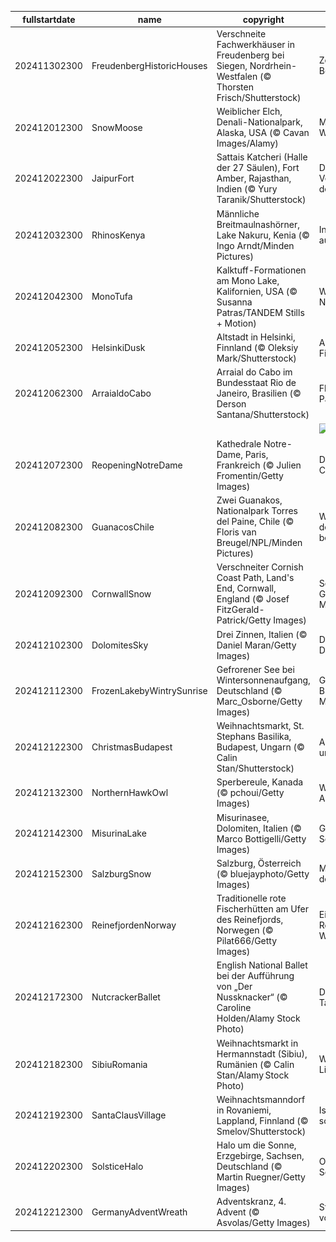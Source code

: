 |fullstartdate|name|copyright|title|image|
|--|--|--|--|--|
202411302300|FreudenbergHistoricHouses|Verschneite Fachwerkhäuser in Freudenberg bei Siegen, Nordrhein-Westfalen (© Thorsten Frisch/Shutterstock)|Zeit der Besinnung|![](/de-DE/2024/12/202411302300FreudenbergHistoricHouses.jpg)|
202412012300|SnowMoose|Weiblicher Elch, Denali-Nationalpark, Alaska, USA (© Cavan Images/Alamy)|Majestät der Wildnis|![](/de-DE/2024/12/202412012300SnowMoose.jpg)|
202412022300|JaipurFort|Sattais Katcheri (Halle der 27 Säulen), Fort Amber, Rajasthan, Indien (© Yury Taranik/Shutterstock)|Das Vermächtnis der Säulen|![](/de-DE/2024/12/202412022300JaipurFort.jpg)|
202412032300|RhinosKenya|Männliche Breitmaulnashörner, Lake Nakuru, Kenia (© Ingo Arndt/Minden Pictures)|In Gefahr, auszusterben|![](/de-DE/2024/12/202412032300RhinosKenya.jpg)|
202412042300|MonoTufa|Kalktuff-Formationen am Mono Lake, Kalifornien, USA (© Susanna Patras/TANDEM Stills + Motion)|Wunder der Natur|![](/de-DE/2024/12/202412042300MonoTufa.jpg)|
202412052300|HelsinkiDusk|Altstadt in Helsinki, Finnland (© Oleksiy Mark/Shutterstock)|Alles Gute Finnland!|![](/de-DE/2024/12/202412052300HelsinkiDusk.jpg)|
202412062300|ArraialdoCabo|Arraial do Cabo im Bundesstaat Rio de Janeiro, Brasilien (© Derson Santana/Shutterstock)|Flucht ins Paradies?|![](/de-DE/2024/12/202412062300ArraialdoCabo.jpg)|
||||![](/de-DE/2024/12/.jpg)|
202412072300|ReopeningNotreDame|Kathedrale Notre-Dame, Paris, Frankreich (© Julien Fromentin/Getty Images)|Das große Comeback|![](/de-DE/2024/12/202412072300ReopeningNotreDame.jpg)|
202412082300|GuanacosChile|Zwei Guanakos, Nationalpark Torres del Paine, Chile (© Floris van Breugel/NPL/Minden Pictures)|Wo die Gipfel den Himmel berühren|![](/de-DE/2024/12/202412082300GuanacosChile.jpg)|
202412092300|CornwallSnow|Verschneiter Cornish Coast Path, Land's End, Cornwall, England (© Josef FitzGerald-Patrick/Getty Images)|Schnee und Gischt im Morgenlicht?|![](/de-DE/2024/12/202412092300CornwallSnow.jpg)|
202412102300|DolomitesSky|Drei Zinnen, Italien (© Daniel Maran/Getty Images)|Die glorreichen Drei|![](/de-DE/2024/12/202412102300DolomitesSky.jpg)|
202412112300|FrozenLakebyWintrySunrise|Gefrorener See bei Wintersonnenaufgang, Deutschland (© Marc_Osborne/Getty Images)|Gefrorenes Blau im Morgenrot|![](/de-DE/2024/12/202412112300FrozenLakebyWintrySunrise.jpg)|
202412122300|ChristmasBudapest|Weihnachtsmarkt, St. Stephans Basilika, Budapest, Ungarn (© Calin Stan/Shutterstock)|Advent rund um die Basilika|![](/de-DE/2024/12/202412122300ChristmasBudapest.jpg)|
202412132300|NorthernHawkOwl|Sperbereule, Kanada (© pchoui/Getty Images)|Wachsame Augen|![](/de-DE/2024/12/202412132300NorthernHawkOwl.jpg)|
202412142300|MisurinaLake|Misurinasee, Dolomiten, Italien (© Marco Bottigelli/Getty Images)|Gespiegelte Schönheit|![](/de-DE/2024/12/202412142300MisurinaLake.jpg)|
202412152300|SalzburgSnow|Salzburg, Österreich (© bluejayphoto/Getty Images)|Musik liegt in der Luft|![](/de-DE/2024/12/202412152300SalzburgSnow.jpg)|
202412162300|ReinefjordenNorway|Traditionelle rote Fischerhütten am Ufer des Reinefjords, Norwegen (© Pilat666/Getty Images)|Ein Hauch von Rot im Winterparadies|![](/de-DE/2024/12/202412162300ReinefjordenNorway.jpg)|
202412172300|NutcrackerBallet|English National Ballet bei der Aufführung von „Der Nussknacker“ (© Caroline Holden/Alamy Stock Photo)|Die Magie des Tanzes|![](/de-DE/2024/12/202412172300NutcrackerBallet.jpg)|
202412182300|SibiuRomania|Weihnachtsmarkt in Hermannstadt (Sibiu), Rumänien (© Calin Stan/Alamy Stock Photo)|Winterlicher Lichterzauber|![](/de-DE/2024/12/202412182300SibiuRomania.jpg)|
202412192300|SantaClausVillage|Weihnachtsmanndorf in Rovaniemi, Lappland, Finnland (© Smelov/Shutterstock)|Ist es schon soweit?|![](/de-DE/2024/12/202412192300SantaClausVillage.jpg)|
202412202300|SolsticeHalo|Halo um die Sonne, Erzgebirge, Sachsen, Deutschland (© Martin Ruegner/Getty Images)|Ode an die Sonne|![](/de-DE/2024/12/202412202300SolsticeHalo.jpg)|
202412212300|GermanyAdventWreath|Adventskranz, 4. Advent (© Asvolas/Getty Images)|Steht es schon vor der Tür?|![](/de-DE/2024/12/202412212300GermanyAdventWreath.jpg)|
